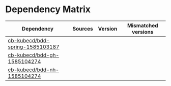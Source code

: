 # Dependency Matrix

Dependency | Sources | Version | Mismatched versions
---------- | ------- | ------- | -------------------
[cb-kubecd/bdd-spring-1585103187](https://github.com/cb-kubecd/bdd-spring-1585103187.git) |  | []() | 
[cb-kubecd/bdd-gh-1585104274](https://github.com/cb-kubecd/bdd-gh-1585104274.git) |  | []() | 
[cb-kubecd/bdd-nh-1585104274](https://github.com/cb-kubecd/bdd-nh-1585104274.git) |  | []() | 
